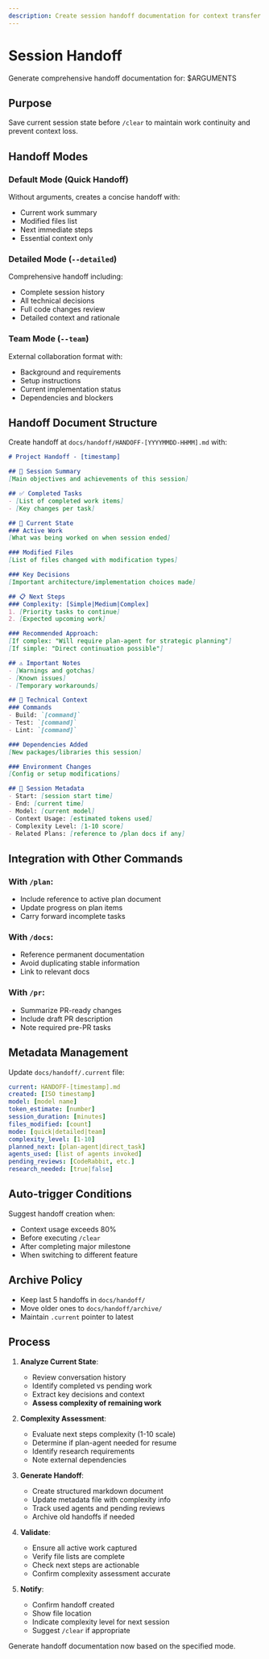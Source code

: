 ```yaml
---
description: Create session handoff documentation for context transfer
---
```


# Session Handoff

Generate comprehensive handoff documentation for: $ARGUMENTS

## Purpose
Save current session state before `/clear` to maintain work continuity and prevent context loss.

## Handoff Modes

### Default Mode (Quick Handoff)
Without arguments, creates a concise handoff with:
- Current work summary
- Modified files list
- Next immediate steps
- Essential context only

### Detailed Mode (`--detailed`)
Comprehensive handoff including:
- Complete session history
- All technical decisions
- Full code changes review
- Detailed context and rationale

### Team Mode (`--team`)
External collaboration format with:
- Background and requirements
- Setup instructions
- Current implementation status
- Dependencies and blockers

## Handoff Document Structure

Create handoff at `docs/handoff/HANDOFF-[YYYYMMDD-HHMM].md` with:

```markdown
# Project Handoff - [timestamp]

## 🎯 Session Summary
[Main objectives and achievements of this session]

## ✅ Completed Tasks
- [List of completed work items]
- [Key changes per task]

## 🚧 Current State
### Active Work
[What was being worked on when session ended]

### Modified Files
[List of files changed with modification types]

### Key Decisions
[Important architecture/implementation choices made]

## 📋 Next Steps
### Complexity: [Simple|Medium|Complex]
1. [Priority tasks to continue]
2. [Expected upcoming work]

### Recommended Approach:
[If complex: "Will require plan-agent for strategic planning"]
[If simple: "Direct continuation possible"]

## ⚠️ Important Notes
- [Warnings and gotchas]
- [Known issues]
- [Temporary workarounds]

## 🔧 Technical Context
### Commands
- Build: `[command]`
- Test: `[command]`
- Lint: `[command]`

### Dependencies Added
[New packages/libraries this session]

### Environment Changes
[Config or setup modifications]

## 💾 Session Metadata
- Start: [session start time]
- End: [current time]
- Model: [current model]
- Context Usage: [estimated tokens used]
- Complexity Level: [1-10 score]
- Related Plans: [reference to /plan docs if any]
```

## Integration with Other Commands

### With `/plan`:
- Include reference to active plan document
- Update progress on plan items
- Carry forward incomplete tasks

### With `/docs`:
- Reference permanent documentation
- Avoid duplicating stable information
- Link to relevant docs

### With `/pr`:
- Summarize PR-ready changes
- Include draft PR description
- Note required pre-PR tasks

## Metadata Management

Update `docs/handoff/.current` file:
```yaml
current: HANDOFF-[timestamp].md
created: [ISO timestamp]
model: [model name]
token_estimate: [number]
session_duration: [minutes]
files_modified: [count]
mode: [quick|detailed|team]
complexity_level: [1-10]
planned_next: [plan-agent|direct_task]
agents_used: [list of agents invoked]
pending_reviews: [CodeRabbit, etc.]
research_needed: [true|false]
```

## Auto-trigger Conditions
Suggest handoff creation when:
- Context usage exceeds 80%
- Before executing `/clear`
- After completing major milestone
- When switching to different feature

## Archive Policy
- Keep last 5 handoffs in `docs/handoff/`
- Move older ones to `docs/handoff/archive/`
- Maintain `.current` pointer to latest

## Process

1. **Analyze Current State**:
   - Review conversation history
   - Identify completed vs pending work
   - Extract key decisions and context
   - **Assess complexity of remaining work**

2. **Complexity Assessment**:
   - Evaluate next steps complexity (1-10 scale)
   - Determine if plan-agent needed for resume
   - Identify research requirements
   - Note external dependencies

3. **Generate Handoff**:
   - Create structured markdown document
   - Update metadata file with complexity info
   - Track used agents and pending reviews
   - Archive old handoffs if needed

4. **Validate**:
   - Ensure all active work captured
   - Verify file lists are complete
   - Check next steps are actionable
   - Confirm complexity assessment accurate

5. **Notify**:
   - Confirm handoff created
   - Show file location
   - Indicate complexity level for next session
   - Suggest `/clear` if appropriate

Generate handoff documentation now based on the specified mode.